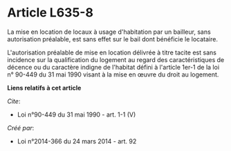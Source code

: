 # Article L635-8

La mise en location de locaux à usage d'habitation par un bailleur, sans autorisation préalable, est sans effet sur le bail
dont bénéficie le locataire. 

L'autorisation préalable de mise en location délivrée à titre tacite est sans incidence sur la qualification du logement au
regard des caractéristiques de décence ou du caractère indigne de l'habitat défini à l'article 1er-1 de la loi n° 90-449 du
31 mai 1990 visant à la mise en œuvre du droit au logement.

**Liens relatifs à cet article**

_Cite_:

  - Loi n°90-449 du 31 mai 1990 - art. 1-1 (V)

_Créé par_:

  - Loi n°2014-366 du 24 mars 2014 - art. 92
